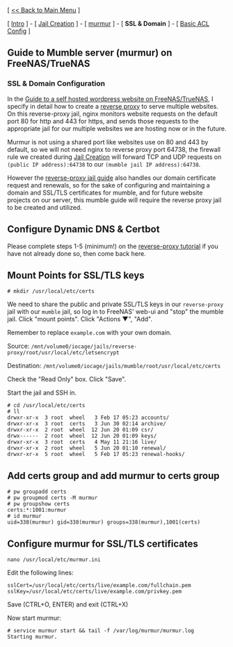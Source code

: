 [ [<< Back to Main Menu](https://github.com/seth586/guides/blob/master/README.md) ]

[ [Intro](README.md) ] - [ [Jail Creation](1_jail_creation.md) ] - [ [murmur](2_murmur.md) ] - [ **SSL & Domain** ] - [ [Basic ACL Config](4_acl.md) ]

## Guide to Mumble server (murmur) on FreeNAS/TrueNAS
### SSL & Domain Configuration
In the [Guide to a self hosted wordpress website on FreeNAS/TrueNAS](https://github.com/seth586/guides/tree/master/FreeNAS/webserver), I specify in detail how to create a [reverse proxy](https://github.com/seth586/guides/blob/master/FreeNAS/webserver/6_reverse_proxy.md) to serve multiple websites. On this reverse-proxy jail, nginx monitors website requests on the default port 80 for http and 443 for https, and sends those requests to the appropriate jail for our multiple websites we are hosting now or in the future.

Murmur is not using a shared port like websites use on 80 and 443 by default, so we will not need nginx to reverse proxy port 64738, the firewall rule we created during [Jail Creation](1_jail_creation.md) will forward TCP and UDP requests on `(public IP address):64738` to our `(mumble jail IP address):64738`.

However the [reverse-proxy jail guide](https://github.com/seth586/guides/blob/master/FreeNAS/webserver/6_reverse_proxy.md) also handles our domain certificate request and renewals, so for the sake of configuring and maintaining a domain and SSL/TLS certificates for mumble, and for future website projects on our server, this mumble guide will require the reverse proxy jail to be created and utilized.

## Configure Dynamic DNS & Certbot
Please complete steps 1-5 (minimum!) on the [reverse-proxy tutorial](https://github.com/seth586/guides/blob/master/FreeNAS/webserver/6_reverse_proxy.md) if you have not already done so, then come back here. 

## Mount Points for SSL/TLS keys
```
# mkdir /usr/local/etc/certs
```

We need to share the public and private SSL/TLS keys in our `reverse-proxy` jail with our `mumble` jail, so log in to FreeNAS' web-ui and "stop" the mumble jail. Click "mount points". Click "Actions ▼", "Add".

Remember to replace `example.com` with your own domain.

Source: `/mnt/volume0/iocage/jails/reverse-proxy/root/usr/local/etc/letsencrypt`

Destination: `/mnt/volume0/iocage/jails/mumble/root/usr/local/etc/certs`

Check the "Read Only" box. Click "Save".

Start the jail and SSH in.

```
# cd /usr/local/etc/certs
# ll
drwxr-xr-x  3 root  wheel   3 Feb 17 05:23 accounts/
drwxr-xr-x  3 root  certs   3 Jun 30 02:14 archive/
drwxr-xr-x  2 root  wheel  12 Jun 20 01:09 csr/
drwx------  2 root  wheel  12 Jun 20 01:09 keys/
drwxr-xr-x  3 root  certs   4 May 11 21:16 live/
drwxr-xr-x  2 root  wheel   5 Jun 20 01:10 renewal/
drwxr-xr-x  5 root  wheel   5 Feb 17 05:23 renewal-hooks/
```
## Add certs group and add murmur to certs group
```
# pw groupadd certs
# pw groupmod certs -M murmur
# pw groupshow certs
certs:*:1001:murmur
# id murmur
uid=338(murmur) gid=338(murmur) groups=338(murmur),1001(certs)
```

## Configure murmur for SSL/TLS certificates
```
nano /usr/local/etc/murmur.ini
```
Edit the following lines:
```
sslCert=/usr/local/etc/certs/live/example.com/fullchain.pem
sslKey=/usr/local/etc/certs/live/example.com/privkey.pem
```
Save (CTRL+O, ENTER) and exit (CTRL+X)

Now start murmur:
```
# service murmur start && tail -f /var/log/murmur/murmur.log
Starting murmur.
```


